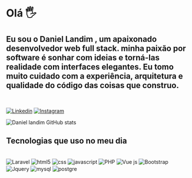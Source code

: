 # Olá  🖐️

## Eu sou o Daniel Landim , um apaixonado desenvolvedor web full stack. minha paixão por software é sonhar com ideias e torná-las realidade com interfaces elegantes. Eu tomo muito cuidado com a experiência, arquitetura e qualidade do código das coisas que construo.
<br/>

[![Linkedin](https://img.shields.io/badge/LinkedIn-0077B5?style=for-the-badge&logo=linkedin&logoColor=white)](https://www.linkedin.com/in/daniel-landim-65309922/)
[![Instagram](https://img.shields.io/badge/Instagram-E4405F?style=for-the-badge&logo=instagram&logoColor=white)](https://www.instagram.com/danielc.landim/)

![Daniel landim GitHub stats](https://github-readme-stats.vercel.app/api?username=daniellandim&show_icons=true&theme=dracula)


## Tecnologias que uso no meu dia
<div style="display: inline_block"><br/>
<img align="center" alt="Laravel" src="https://img.shields.io/badge/Laravel-FF2D20?style=for-the-badge&logo=laravel&logoColor=white">

<img align="center" alt="html5" src="https://img.shields.io/badge/HTML5-E34F26?style=for-the-badge&logo=html5&logoColor=white">

<img align="center" alt="css" src="https://img.shields.io/badge/CSS3-1572B6?style=for-the-badge&logo=css3&logoColor=white">

<img align="center" alt="javascript" src="https://img.shields.io/badge/JavaScript-F7DF1E?style=for-the-badge&logo=javascript&logoColor=black">

<img align="center" alt="PHP" src="https://img.shields.io/badge/PHP-777BB4?style=for-the-badge&logo=php&logoColor=white">

<img align="center" alt="Vue js" src="https://img.shields.io/badge/Vue.js-35495E?style=for-the-badge&logo=vue.js&logoColor=4FC08D">

<img align="center" alt="Bootstrap" src="https://img.shields.io/badge/Bootstrap-563D7C?style=for-the-badge&logo=bootstrap&logoColor=white">

<img align="center" alt="Jquery" src="https://img.shields.io/badge/jQuery-0769AD?style=for-the-badge&logo=jquery&logoColor=white">

<img align="center" alt="mysql" src="https://img.shields.io/badge/MySQL-00000F?style=for-the-badge&logo=mysql&logoColor=white">

<img align="center" alt="postgre" src="https://img.shields.io/badge/PostgreSQL-316192?style=for-the-badge&logo=postgresql&logoColor=white">


</div>
